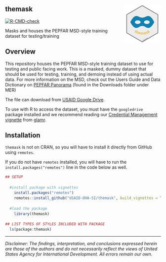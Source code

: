 ## themask <img src="man/figures/logo.png" align="right" height="120" alt="" />
<!-- badges: start -->
[![R-CMD-check](https://github.com/USAID-OHA-SI/themask/actions/workflows/R-CMD-check.yaml/badge.svg)](https://github.com/USAID-OHA-SI/themask/actions/workflows/R-CMD-check.yaml)
<!-- badges: end -->


Masks and houses the PEPFAR MSD-style training dataset for testing/training

## Overview

This repository houses the PEPFAR MSD-style training dataset to use for testing and public facing work. This is a masked, dummy dataset that should be used for testing, training, and demoing instead of using actual data. For more information on the MSD, check out the Users Guide and Data Dictionary on [PEPFAR Panorama](https://pepfar-panorama.org/) (found in the Downloads folder under MER) 

The file can download from [USAID Google Drive](https://drive.google.com/drive/folders/1TNcPH49rGKJWXPoaYebY-4_KuwQhdogR).

To use with R to access the dataset, you must have the `googledrive` package installed and we recommend reading our [Credential Management vignette](https://usaid-oha-si.github.io/glamr/articles/credential-management.html) from [glamr](https://usaid-oha-si.github.io/glamr/index.html).

## Installation

`themask` is not on CRAN, so you will have to install it directly from GitHub using `remotes`.

If you do not have `remotes` installed, you will have to run the `install.packages("remotes")` line in the code below as well.


``` r
## SETUP

  #install package with vignettes
    install.packages("remotes")
    remotes::install_github("USAID-OHA-SI/themask", build_vignettes = TRUE)
    
  #load the package
    library(themask)

## LIST TYPES OF STYLES INCLUDED WITH PACKAGE
  ls(package:themask)
```

---

*Disclaimer: The findings, interpretation, and conclusions expressed herein are those of the authors and do not necessarily reflect the views of United States Agency for International Development. All errors remain our own.*
